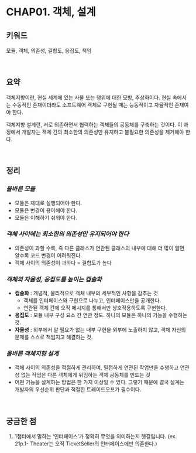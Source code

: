 # CHAP01. 객체, 설계

## 키워드

모듈, 객체, 의존성, 결합도, 응집도, 책임

<br>

## 요약

객체지향이란, 현실 세계에 있는 사물 또는 행위에 대한 모방, 추상화이다. 현실 속에서는 수동적인 존재이더라도 소프트웨어 객체로 구현될 때는 능동적이고 자율적인 존재여야 한다.

객체지향 설계란, 서로 의존하면서 협력하는 객체들의 공동체를 구축하는 것이다. 이 과정에서 개발자는 객체 간의 최소한의 의존성만 유지하고 불필요한 의존성을 제거해야 한다.

<br>

## 정리

### ***올바른 모듈***

- 모듈은 제대로 실행되어야 한다.
- 모듈은 변경이 용이해야 한다.
- 모듈은 이해하기 쉬워야 한다.

### ***객체 사이에는 최소한의 의존성만 유지되어야 한다***

- 의존성이 과할 수록, 즉 다른 클래스가 연관된 클래스의 내부에 대해 더 많이 알면 알수록 코드 변경이 어려워진다.
- 객체 사이의 의존성이 과하다 = 결합도가 높다

### *객체의 자율성, 응집도를 높이는 캡슐화*

- **캡슐화** : 개념적, 물리적으로 객체 내부의 세부적인 사항을 감추는 것
    - 객체를 인터페이스와 구현으로 나누고, 인터페이스만을 공개한다.
    - 연관된 객체 간에 오직 메시지를 통해서만 상호작용하도록 구현한다.
- **응집도** : 모듈 내부 구성 요소 간 연관 정도. 하나의 모듈은 하나의 기능을 수행하는 것.
- **자율성** : 외부에서 알 필요가 없는 내부 구현을 외부에 노출하지 않고, 객체 자신의 문제를 스스로 책임지고 해결하는 것.

### *올바른 객체지향 설계*

- 객체 사이의 의존성을 적절하게 관리하여, 밀접하게 연관된 작업만을 수행하고 연관성 없는 작업은 다른 객체에게 위임하는 객체 공동체를 만드는 것
- 어떤 기능을 설계하는 방법은 한 가지 이상일 수 있다. 그렇기 때문에 결국 설계는 개발자의 우선순위 판단과 적절한 트레이드오프가 필수이다.

<br>

## 궁금한 점

1. 1챕터에서 말하는 ‘인터페이스’가 정확히 무엇을 의미하는지 헷갈립니다. (ex. 21p.1- Theater는 오직 TicketSeller의 인터페이스에만 의존한다.)